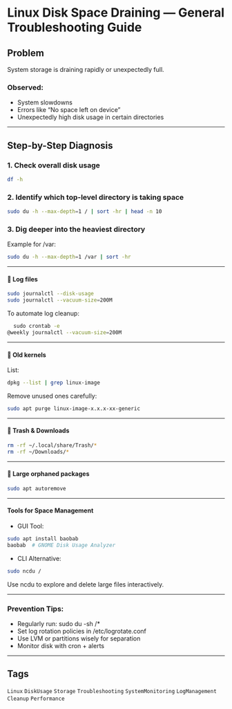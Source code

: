 # Linux Disk Space Draining — General Troubleshooting Guide

## Problem
System storage is draining rapidly or unexpectedly full.

### Observed:
- System slowdowns
- Errors like “No space left on device”
- Unexpectedly high disk usage in certain directories

---

## Step-by-Step Diagnosis

### 1. Check overall disk usage
```bash
df -h
```

### 2. Identify which top-level directory is taking space

```bash
sudo du -h --max-depth=1 / | sort -hr | head -n 10
```

### 3. Dig deeper into the heaviest directory

Example for /var:

```bash
sudo du -h --max-depth=1 /var | sort -hr
```

---

#### 🔹 Log files

```bash
sudo journalctl --disk-usage
sudo journalctl --vacuum-size=200M
```

To automate log cleanup:

  ``` bash
￼ sudo crontab -e
  @weekly journalctl --vacuum-size=200M
  ```

---

#### 🔹 Old kernels

List:

  ```bash
  dpkg --list | grep linux-image
  ```

Remove unused ones carefully:

  ```bash
  sudo apt purge linux-image-x.x.x-xx-generic
  ```

---

#### 🔹 Trash & Downloads

```bash
rm -rf ~/.local/share/Trash/*
rm -rf ~/Downloads/*
```

---

#### 🔹 Large orphaned packages

```bash
sudo apt autoremove
```

---

#### Tools for Space Management

- GUI Tool:
```bash
sudo apt install baobab
baobab  # GNOME Disk Usage Analyzer
```

- CLI Alternative:
```bash
sudo ncdu /
```

Use ncdu to explore and delete large files interactively.

---

### Prevention Tips:

  - Regularly run: sudo du -sh /*
  - Set log rotation policies in /etc/logrotate.conf
  - Use LVM or partitions wisely for separation
  - Monitor disk with cron + alerts

---

## Tags  

`Linux` `DiskUsage` `Storage` `Troubleshooting` `SystemMonitoring` `LogManagement` `Cleanup` `Performance`
